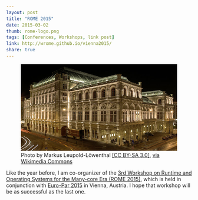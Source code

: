 ```yaml
---
layout: post
title: "ROME 2015"
date: 2015-03-02
thumb: rome-logo.png
tags: [Conferences, Workshops, link post]
link: http://wrome.github.io/vienna2015/
share: true
---
```


<figure>
<img src="/images/opera.jpg">
<figcaption>Photo by Markus Leupold-Löwenthal <a href="http://creativecommons.org/licenses/by-sa/3.0">[CC BY-SA 3.0]</a>, <a href="https://en.wikipedia.org/wiki/Vienna_State_Opera">via Wikimedia Commons</a></figcaption>
</figure>

Like the year before, I am co-organizer of the [3rd Workshop on Runtime and Operating Systems for the Many-core Era (ROME 2015)](http://wrome.github.io/vienna2015/), which is held in conjunction with [Euro-Par 2015](http://www.europar2015.org/) in Vienna, Austria.
I hope that workshop will be as successful as the last one.
